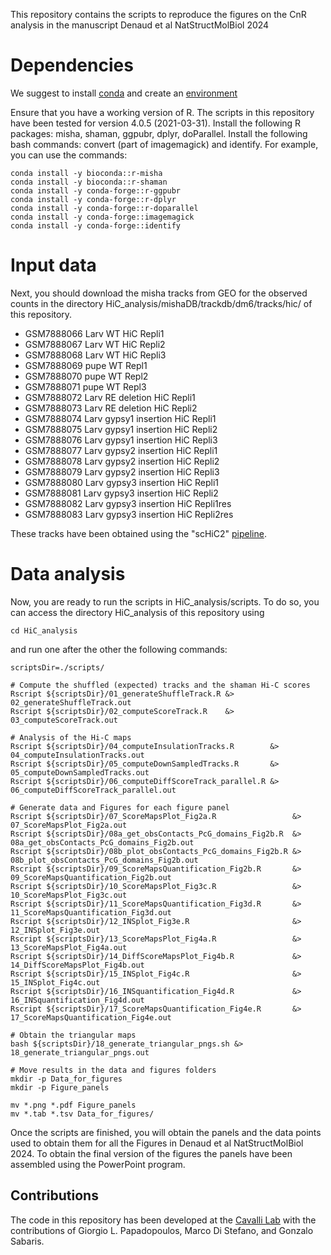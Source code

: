 This repository contains the scripts to reproduce the figures on the CnR analysis in the manuscript Denaud et al NatStructMolBiol 2024

# Dependencies #
We suggest to install [conda](https://conda.io/projects/conda/en/latest/user-guide/getting-started.html) and create an [environment](https://conda.io/projects/conda/en/latest/user-guide/tasks/manage-environments.html)

Ensure that you have a working version of R. The scripts in this repository have been tested for version 4.0.5 (2021-03-31).
Install the following R packages: misha, shaman, ggpubr, dplyr, doParallel.
Install the following bash commands: convert (part of imagemagick) and identify.
For example, you can use the commands:
```
conda install -y bioconda::r-misha
conda install -y bioconda::r-shaman
conda install -y conda-forge::r-ggpubr
conda install -y conda-forge::r-dplyr
conda install -y conda-forge::r-doparallel
conda install -y conda-forge::imagemagick
conda install -y conda-forge::identify
```

# Input data #
Next, you should download the misha tracks from GEO for the observed counts in the directory HiC_analysis/mishaDB/trackdb/dm6/tracks/hic/ of this repository.
- GSM7888066	Larv WT HiC Repli1
- GSM7888067	Larv WT HiC Repli2
- GSM7888068	Larv WT HiC Repli3
- GSM7888069	pupe WT Repl1
- GSM7888070	pupe WT Repl2
- GSM7888071	pupe WT Repl3
- GSM7888072	Larv RE deletion HiC Repli1
- GSM7888073	Larv RE deletion HiC Repli2
- GSM7888074	Larv gypsy1 insertion HiC Repli1
- GSM7888075	Larv gypsy1 insertion HiC Repli2
- GSM7888076	Larv gypsy1 insertion HiC Repli3
- GSM7888077	Larv gypsy2 insertion HiC Repli1
- GSM7888078	Larv gypsy2 insertion HiC Repli2
- GSM7888079	Larv gypsy2 insertion HiC Repli3
- GSM7888080	Larv gypsy3 insertion HiC Repli1
- GSM7888081	Larv gypsy3 insertion HiC Repli2
- GSM7888082	Larv gypsy3 insertion HiC Repli1res
- GSM7888083	Larv gypsy3 insertion HiC Repli2res

These tracks have been obtained using the "scHiC2" [pipeline](https://github.com/tanaylab/schic2).

# Data analysis #
Now, you are ready to run the scripts in HiC_analysis/scripts. To do so, you can access the directory HiC_analysis of this repository using
```
cd HiC_analysis
```
and run one after the other the following commands:
```
scriptsDir=./scripts/

# Compute the shuffled (expected) tracks and the shaman Hi-C scores
Rscript ${scriptsDir}/01_generateShuffleTrack.R &> 02_generateShuffleTrack.out
Rscript ${scriptsDir}/02_computeScoreTrack.R    &> 03_computeScoreTrack.out

# Analysis of the Hi-C maps
Rscript ${scriptsDir}/04_computeInsulationTracks.R        &> 04_computeInsulationTracks.out
Rscript ${scriptsDir}/05_computeDownSampledTracks.R       &> 05_computeDownSampledTracks.out
Rscript ${scriptsDir}/06_computeDiffScoreTrack_parallel.R &> 06_computeDiffScoreTrack_parallel.out

# Generate data and Figures for each figure panel
Rscript ${scriptsDir}/07_ScoreMapsPlot_Fig2a.R                 &> 07_ScoreMapsPlot_Fig2a.out                   
Rscript ${scriptsDir}/08a_get_obsContacts_PcG_domains_Fig2b.R  &> 08a_get_obsContacts_PcG_domains_Fig2b.out   
Rscript ${scriptsDir}/08b_plot_obsContacts_PcG_domains_Fig2b.R &> 08b_plot_obsContacts_PcG_domains_Fig2b.out  
Rscript ${scriptsDir}/09_ScoreMapsQuantification_Fig2b.R       &> 09_ScoreMapsQuantification_Fig2b.out         
Rscript ${scriptsDir}/10_ScoreMapsPlot_Fig3c.R                 &> 10_ScoreMapsPlot_Fig3c.out
Rscript ${scriptsDir}/11_ScoreMapsQuantification_Fig3d.R       &> 11_ScoreMapsQuantification_Fig3d.out
Rscript ${scriptsDir}/12_INSplot_Fig3e.R                       &> 12_INSplot_Fig3e.out
Rscript ${scriptsDir}/13_ScoreMapsPlot_Fig4a.R                 &> 13_ScoreMapsPlot_Fig4a.out
Rscript ${scriptsDir}/14_DiffScoreMapsPlot_Fig4b.R             &> 14_DiffScoreMapsPlot_Fig4b.out
Rscript ${scriptsDir}/15_INSplot_Fig4c.R                       &> 15_INSplot_Fig4c.out
Rscript ${scriptsDir}/16_INSquantification_Fig4d.R             &> 16_INSquantification_Fig4d.out
Rscript ${scriptsDir}/17_ScoreMapsQuantification_Fig4e.R       &> 17_ScoreMapsQuantification_Fig4e.out

# Obtain the triangular maps
bash ${scriptsDir}/18_generate_triangular_pngs.sh &> 18_generate_triangular_pngs.out

# Move results in the data and figures folders
mkdir -p Data_for_figures
mkdir -p Figure_panels

mv *.png *.pdf Figure_panels
mv *.tab *.tsv Data_for_figures/
```

Once the scripts are finished, you will obtain the panels and the data points used to obtain them for all the Figures in Denaud et al NatStructMolBiol 2024.
To obtain the final version of the figures the panels have been assembled using the PowerPoint program.

## Contributions ##
The code in this repository has been developed at the [Cavalli Lab](https://www.igh.cnrs.fr/en/research/departments/genome-dynamics/chromatin-and-cell-biology) with the contributions of Giorgio L. Papadopoulos, Marco Di Stefano, and Gonzalo Sabaris.

